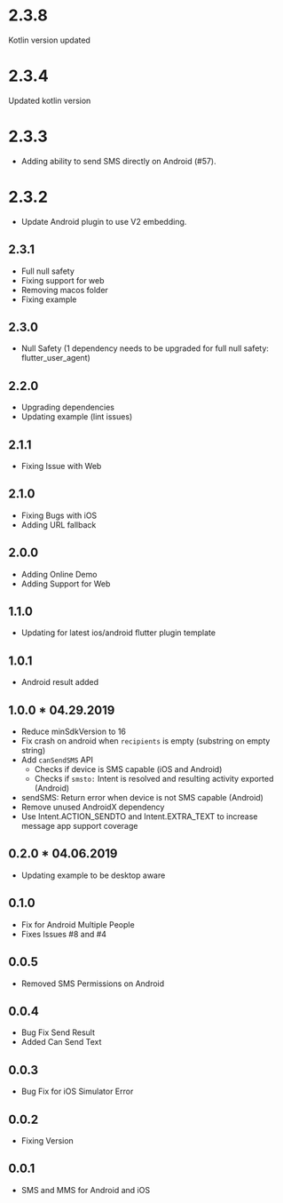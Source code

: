 # 2.3.8
Kotlin version updated

# 2.3.4
Updated kotlin version

# 2.3.3

* Adding ability to send SMS directly on Android (#57).

# 2.3.2

* Update Android plugin to use V2 embedding.

## 2.3.1

* Full null safety
* Fixing support for web
* Removing macos folder
* Fixing example

## 2.3.0

* Null Safety (1 dependency needs to be upgraded for full null safety: flutter_user_agent)

## 2.2.0

* Upgrading dependencies
* Updating example (lint issues)

## 2.1.1

* Fixing Issue with Web

## 2.1.0

* Fixing Bugs with iOS
* Adding URL fallback

## 2.0.0

* Adding Online Demo
* Adding Support for Web

## 1.1.0

* Updating for latest ios/android flutter plugin template

## 1.0.1

* Android result added

## 1.0.0 * 04.29.2019

* Reduce minSdkVersion to 16
* Fix crash on android when `recipients` is empty (substring on empty string)
* Add `canSendSMS` API
  - Checks if device is SMS capable (iOS and Android)
  - Checks if `smsto:` Intent is resolved and resulting activity exported (Android)
* sendSMS: Return error when device is not SMS capable (Android)
* Remove unused AndroidX dependency
* Use Intent.ACTION_SENDTO and Intent.EXTRA_TEXT to increase message app support coverage

## 0.2.0 * 04.06.2019

* Updating example to be desktop aware

## 0.1.0

* Fix for Android Multiple People
* Fixes Issues #8 and #4

## 0.0.5

* Removed SMS Permissions on Android

## 0.0.4

* Bug Fix Send Result
* Added Can Send Text

## 0.0.3

* Bug Fix for iOS Simulator Error

## 0.0.2

* Fixing Version

## 0.0.1

* SMS and MMS for Android and iOS
